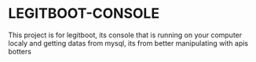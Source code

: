 # LEGITBOOT-CONSOLE
This project is for legitboot, its console that is running on your computer localy and getting datas from mysql, its from better manipulating with apis botters
